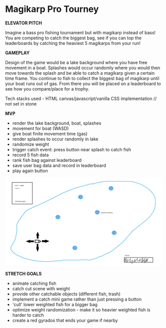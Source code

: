 # Magikarp Pro Tourney


**ELEVATOR PITCH**

Imagine a bass pro fishing tournament but with magikarp instead of bass! You are competing to catch the biggest bag, see if you can top the leaderboards by catching the heaviest 5 magikarps from your run!

**GAMEPLAY** 

Design of the game would be a lake background where you have free movement in a boat. Splashes would occur randomly where you would then move towards the splash and be able to catch a magikarp given a certain time frame. You continue to fish to collect the biggest bag of magikarp until your boat runs out of gas. From there you will be placed on a leaderboard to see how you compare/place for a trophy.

Tech stacks used - HTML canvas/javascript/vanilla CSS implementation // not set in stone

**MVP**

* render the lake background, boat, splashes
* movement for boat (WASD)
* give boat finite movement time (gas)
* render splashes to occur randomly in lake
* randomize weight
* trigger catch event: press button near splash to catch fish
* record 5 fish data
* rank fish bag against leaderboard
* save user bag data and record in leaderboard
* play again button

![MPT wirefram](/karpwireframe.png)

**STRETCH GOALS**

* animate catching fish
* catch cut scene with weight
* provide other catchable objects (different fish, trash)
* implement a catch mini game rather than just pressing a button
* 'cull' lower weighted fish for a bigger bag
* optimize weight randomization - make it so heavier weighted fish is harder to catch 
* create a red gyrados that ends your game if nearby


